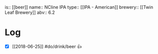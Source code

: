is:: [[beer]]
name:: NCline IPA
type:: [[IPA - American]]
brewery:: [[Twin Leaf Brewery]]
abv:: 6.2

# Log
- [x] [[2018-06-25]] #do/drink/beer 👍
